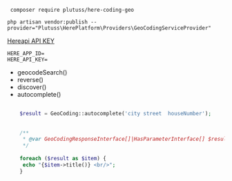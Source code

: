 

```shell
 composer require plutuss/here-coding-geo
```

```shell
php artisan vendor:publish --provider="Plutuss\HerePlatform\Providers\GeoCodingServiceProvider"
```

[Hereapi API KEY]('https://www.here.com/docs/bundle/identity-and-access-management-developer-guide/page/topics/plat-using-apikeys.html')
```dotenv
HERE_APP_ID=
HERE_API_KEY=
```

- geocodeSearch()
- reverse()
- discover()
- autocomplete()
```php
    
    $result = GeoCoding::autocomplete('city street  houseNumber');
     
    
    /**
     * @var GeoCodingResponseInterface[]|HasParameterInterface[] $result
     */
     
    foreach ($result as $item) {
     echo "{$item->title()} <br/>";
    }

```
